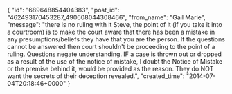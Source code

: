 {
   "id": "689648854404383",
   "post_id": "462493170453287_490608044308466",
   "from_name": "Gail Marie",
   "message": "there is no ruling with it Steve, the point of it (if you take it into a courtroom) is to make the court aware that there has been a mistake in any presumptions/beliefs they have that you are the person. If the questions cannot be answered then court shouldn't be proceeding to the point of a ruling. Questions negate understanding.  IF a case is thrown out or dropped as a result of the use of the notice of mistake, I doubt the Notice of Mistake or the premise behind it,  would be provided as the reason. They do NOT want the secrets of their deception revealed.",
   "created_time": "2014-07-04T20:18:46+0000"
 }
